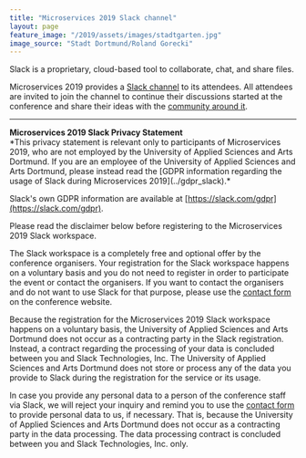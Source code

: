 ```yaml
---
title: "Microservices 2019 Slack channel"
layout: page
feature_image: "/2019/assets/images/stadtgarten.jpg"
image_source: "Stadt Dortmund/Roland Gorecki"
---
```


Slack is a proprietary, cloud-based tool to collaborate, chat, and share
files. 

Microservices 2019 provides a [Slack channel](https://fh.do/ms2019-slack) to its attendees. All attendees are invited to join the channel to continue their discussions started at the conference and share their ideas with the [community around it](https://microservices.sdu.dk).

---

<div class="panel panel-info">
  <div class="panel-heading"><strong>Microservices 2019 Slack Privacy Statement</strong></div>
  <div class="panel-body" markdown="1">
*This privacy statement is relevant only to participants of Microservices 2019,
who are not employed by the University of Applied Sciences and Arts Dortmund.
If you are an employee of the University of Applied Sciences and Arts Dortmund,
please instead read the [GDPR information regarding the usage of Slack during
Microservices 2019](../gdpr_slack).*
    
Slack's own GDPR information are available at [https://slack.com/gdpr](https://slack.com/gdpr).

Please read the disclaimer below before registering to the Microservices 2019 Slack workspace.

The Slack workspace is a completely free and optional offer by the conference
organisers. Your registration for the Slack workspace happens on a voluntary
basis and you do not need to register in order to participate the event or
contact the organisers. If you want to contact the organisers and do not want
to use Slack for that purpose, please use the [contact form](../contact) on
the conference website.

Because the registration for the Microservices 2019 Slack workspace happens
on a voluntary basis, the University of Applied Sciences and Arts Dortmund
does not occur as a contracting party in the Slack registration. Instead, a
contract regarding the processing of your data is concluded between you and
Slack Technologies, Inc. The University of Applied Sciences and Arts Dortmund
does not store or process any of the data you provide to Slack during the
registration for the service or its usage.

In case you provide any personal data to a person of the conference staff via
Slack, we will reject your inquiry and remind you to use the [contact
form](../contact) to provide personal data to us, if necessary. That is,
because the University of Applied Sciences and Arts Dortmund does not occur as
a contracting party in the data processing. The data processing contract is
concluded between you and Slack Technologies, Inc. only.
  </div>
</div>
